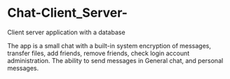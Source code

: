 # Chat-Client_Server-
Client server application with a database

The app is a small chat with a built-in system encryption of messages, transfer files, add friends, 
remove friends, check login account administration. 
The ability to send messages in General chat, and personal messages.
